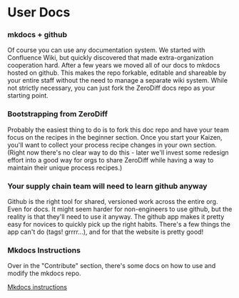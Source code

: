# User Docs

### mkdocs + github

Of course you can use any documentation system. We started with Confluence Wiki, but quickly discovered that made extra-organization cooperation hard. After a few years we moved all of our docs to mkdocs hosted on github. This makes the repo forkable, editable and shareable by your entire staff without the need to manage a separate wiki system. While not strictly necessary, you can just fork the ZeroDiff docs repo as your starting point.

### Bootstrapping from ZeroDiff

Probably the easiest thing to do is to fork this doc repo and have your team focus on the recipes in the beginner section. Once you start your Kaizen, you'll want to collect your process recipe changes in your own section. (Right now there's no clear way to do this - later we'll invest some redesign effort into a good way for orgs to share ZeroDiff while having a way to maintain their unique process recipes.)

### Your supply chain team will need to learn github anyway

Github is the right tool for shared, versioned work across the entire org. Even for docs. It might seem harder for non-engineers to use github, but the reality is that they'll need to use it anyway. The github app makes it pretty easy for novices to quickly pick up the right habits. There's a few things the app can't do (tags! grrrr...), and for that the website is pretty good!

### Mkdocs Instructions

Over in the "Contribute" section, there's some docs on how to use and modify the mkdocs repo.

[Mkdocs instructions](../about/contribute/)
